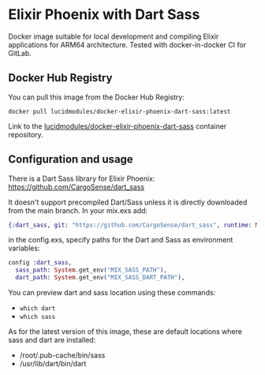# Elixir Phoenix with Dart Sass
Docker image suitable for local development and compiling Elixir applications for ARM64 architecture.
Tested with docker-in-docker CI for GitLab.

## Docker Hub Registry
You can pull this image from the Docker Hub Registry:

```shell
docker pull lucidmodules/docker-elixir-phoenix-dart-sass:latest
```

Link to the [lucidmodules/docker-elixir-phoenix-dart-sass](https://hub.docker.com/repository/docker/lucidmodules/docker-elixir-phoenix-dart-sass/general) container repository.

## Configuration and usage
There is a Dart Sass library for Elixir Phoenix:
https://github.com/CargoSense/dart_sass

It doesn't support precompiled Dart/Sass unless it is directly downloaded from the main branch.
In your mix.exs add:
```elixir
{:dart_sass, git: "https://github.com/CargoSense/dart_sass", runtime: Mix.env() == :dev}
```
in the config.exs, specify paths for the Dart and Sass as environment variables:

```elixir
config :dart_sass,
  sass_path: System.get_env("MIX_SASS_PATH"),
  dart_path: System.get_env("MIX_SASS_DART_PATH"),
```

You can preview dart and sass location using these commands:
- `which dart`
- `which sass`

As for the latest version of this image, these are default locations where sass and dart are installed:
- /root/.pub-cache/bin/sass
- /usr/lib/dart/bin/dart
